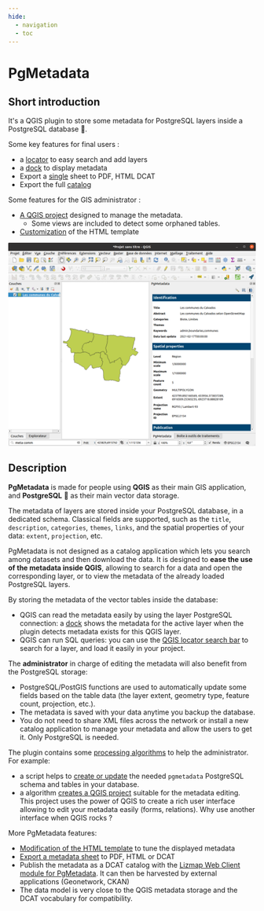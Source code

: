 ```yaml
---
hide:
  - navigation
  - toc
---
```


# PgMetadata

## Short introduction

It's a QGIS plugin to store some metadata for PostgreSQL layers inside a PostgreSQL database 🐘.

Some key features for final users :

* a [locator](./user-guide/end-user.md#locator) to easy search and add layers
* a [dock](./user-guide/end-user.md#panel) to display metadata
* Export a [single](./user-guide/end-user.md#export-a-single-metadata) sheet to PDF, HTML DCAT
* Export the full [catalog](./user-guide/end-user.md#export-the-catalog)

Some features for the GIS administrator :

* [A QGIS project](./user-guide/gis-admin.md#administration-project) designed to manage the metadata.
  * Some views are included to detect some orphaned tables.
* [Customization](./user-guide/gis-admin.md#html-template) of the HTML template

![Overview of PgMetadata](./img/dock_qgis.png)

## Description

**PgMetadata** is made for people using **QGIS** as their main GIS application, and **PostgreSQL** 🐘 as their main vector data storage.

The metadata of layers are stored inside your PostgreSQL database, in a dedicated schema. Classical fields are supported, such as the `title`, `description`, `categories`, `themes`, `links`, and the spatial properties of your data: `extent`, `projection`, etc.

PgMetadata is not designed as a catalog application which lets you search among datasets and then download the data. It is designed to **ease the use of the metadata inside QGIS**, allowing to search for a data and open the corresponding layer, or to view the metadata of the already loaded PostgreSQL layers.

By storing the metadata of the vector tables inside the database:

* QGIS can read the metadata easily by using the layer PostgreSQL connection: a [dock](./user-guide/end-user.md#panel) shows the metadata for the active layer when the plugin detects metadata exists for this QGIS layer.
* QGIS can run SQL queries: you can use the [QGIS locator search bar](./user-guide/end-user.md#locator) to search for a layer, and load it easily in your project.

The **administrator** in charge of editing the metadata will also benefit from the PostgreSQL storage:

* PostgreSQL/PostGIS functions are used to automatically update some fields based on the table data (the layer extent, geometry type, feature count, projection, etc.).
* The metadata is saved with your data anytime you backup the database.
* You do not need to share XML files across the network or install a new catalog application to manage your metadata and allow the users to get it. Only PostgreSQL is needed.

The plugin contains some [processing algorithms](./processing/) to help the administrator. For example:

* a script helps to [create or update](./processing/#database) the needed `pgmetadata` PostgreSQL schema and tables in your database.
* a algorithm [creates a QGIS project](./processing/#create-metadata-administration-project) suitable for the metadata editing. This project uses the power of QGIS to create a rich user interface allowing to edit your metadata easily (forms, relations). Why use another interface when QGIS rocks ?

More PgMetadata features:

* [Modification of the HTML template](./user-guide/gis-admin.md#html-template) to tune the displayed metadata
* [Export a metadata sheet](./user-guide/end-user.md#export-a-single-metadata) to PDF, HTML or DCAT
* Publish the metadata as a DCAT catalog with the [Lizmap Web Client module for PgMetadata](https://docs.3liz.org/qgis-pgmetadata-plugin/). It can then be harvested by external applications (Geonetwork, CKAN)
* The data model is very close to the QGIS metadata storage and the DCAT vocabulary for compatibility.
